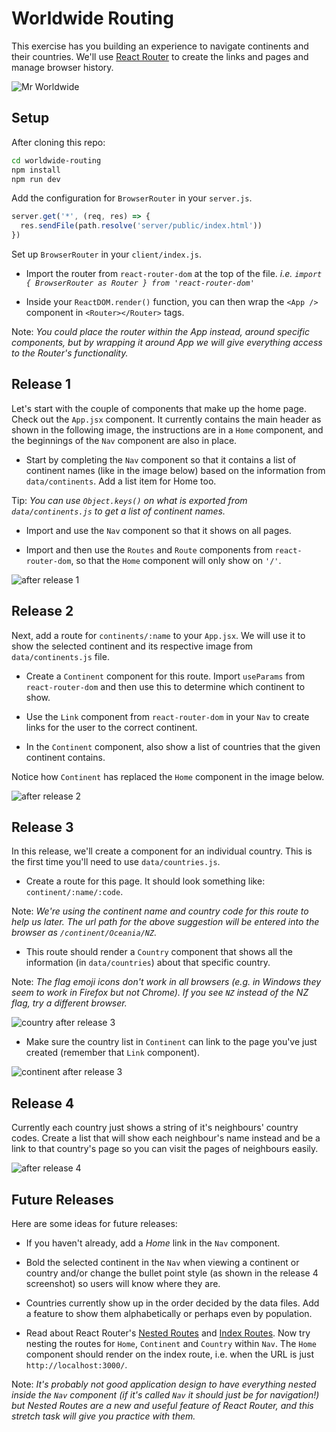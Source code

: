 # Worldwide Routing

This exercise has you building an experience to navigate continents and their countries. We'll use [React Router](https://reactrouter.com/docs) to create the links and pages and manage browser history.

![Mr Worldwide](https://i.kym-cdn.com/entries/icons/facebook/000/023/098/1038860.jpg)


## Setup

After cloning this repo:

```sh
cd worldwide-routing
npm install
npm run dev
```

Add the configuration for `BrowserRouter` in your `server.js`.

```js
server.get('*', (req, res) => {
  res.sendFile(path.resolve('server/public/index.html'))
})
```

Set up `BrowserRouter` in your `client/index.js`. 

* Import the router from `react-router-dom` at the top of the file. _i.e. `import { BrowserRouter as Router } from 'react-router-dom'`_

* Inside your `ReactDOM.render()` function, you can then wrap the `<App />` component in `<Router></Router>` tags. 

Note: _You could place the router within the App instead, around specific components, but by wrapping it around App we will give everything access to the Router's functionality._


## Release 1

Let's start with the couple of components that make up the home page. Check out the `App.jsx` component. It currently contains the main header as shown in the following image, the instructions are in a `Home` component, and the beginnings of the `Nav` component are also in place.

 * Start by completing the `Nav` component so that it contains a list of continent names (like in the image below) based on the information from `data/continents`.  Add a list item for Home too.

 Tip: _You can use `Object.keys()` on what is exported from `data/continents.js` to get a list of continent names._

 * Import and use the `Nav` component so that it shows on all pages.

 * Import and then use the `Routes` and `Route` components from `react-router-dom`, so that the `Home` component will only show on `'/'`.

![after release 1](readme-images/release-1.png)


## Release 2

Next, add a route for `continents/:name` to your `App.jsx`. We will use it to show the selected continent and its respective image from `data/continents.js` file. 

* Create a `Continent` component for this route. Import `useParams` from `react-router-dom` and then use this to determine which continent to show. 

* Use the `Link` component from `react-router-dom` in your `Nav` to create links for the user to the correct continent.

* In the `Continent` component, also show a list of countries that the given continent contains.

Notice how `Continent` has replaced the `Home` component in the image below.

![after release 2](readme-images/release-2.png)


## Release 3

In this release, we'll create a component for an individual country. This is the first time you'll need to use `data/countries.js`.

* Create a route for this page. It should look something like: `continent/:name/:code`. 

Note: _We're using the continent name and country code for this route to help us later. The url path for the above suggestion will be entered into the browser as `/continent/Oceania/NZ`._

* This route should render a `Country` component that shows all the information (in `data/countries`) about that specific country. 

Note: _The flag emoji icons don't work in all browsers (e.g. in Windows they seem to work in Firefox but not Chrome). If you see `NZ` instead of the NZ flag, try a different browser._ 

![country after release 3](readme-images/release-3-a.png)

* Make sure the country list in `Continent` can link to the page you've just created (remember that `Link` component).

![continent after release 3](readme-images/release-3-b.png)


## Release 4

Currently each country just shows a string of it's neighbours' country codes. Create a list that will show each neighbour's name instead and be a link to that country's page so you can visit the pages of neighbours easily.

![after release 4](readme-images/release-4.png)


## Future Releases

Here are some ideas for future releases:

* If you haven't already, add a _Home_ link in the `Nav` component.

* Bold the selected continent in the `Nav` when viewing a continent or country and/or change the bullet point style (as shown in the release 4 screenshot) so users will know where they are.

* Countries currently show up in the order decided by the data files. Add a feature to show them alphabetically or perhaps even by population.

* Read about React Router's [Nested Routes](https://reactrouter.com/docs/en/v6/getting-started/tutorial#nested-routes) and [Index Routes](https://reactrouter.com/docs/en/v6/getting-started/tutorial#index-routes). Now try nesting the routes for `Home`, `Continent` and `Country` within `Nav`. The `Home` component should render on the index route, i.e. when the URL is just `http://localhost:3000/`. 

Note: _It's probably not good application design to have everything nested inside the `Nav` component (if it's called `Nav` it should just be for navigation!) but Nested Routes are a new and useful feature of React Router, and this stretch task will give you practice with them._

